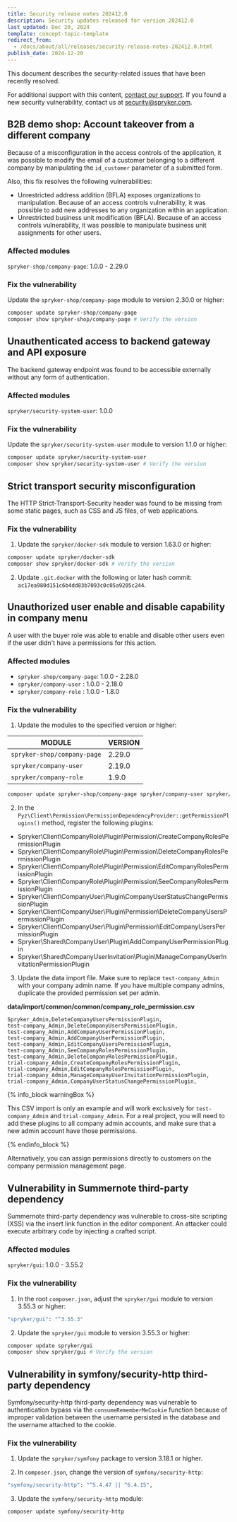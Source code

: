 ```yaml
---
title: Security release notes 202412.0
description: Security updates released for version 202412.0
last_updated: Dec 20, 2024
template: concept-topic-template
redirect_from:
  - /docs/about/all/releases/security-release-notes-202412.0.html
publish_date: 2024-12-20
---
```


This document describes the security-related issues that have been recently resolved.

For additional support with this content, [contact our support](https://support.spryker.com/). If you found a new security vulnerability, contact us at [security@spryker.com](mailto:security@spryker.com).

## B2B demo shop: Account takeover from a different company

Because of a misconfiguration in the access controls of the application, it was possible to modify the email of a customer belonging to a different company by manipulating the `id_customer` parameter of a submitted form.

Also, this fix resolves the following vulnerabilities:
- Unrestricted address addition (BFLA) exposes organizations to manipulation. Because of an access controls vulnerability, it was possible to add new addresses to any organization within an application.
- Unrestricted business unit modification (BFLA). Because of an access controls vulnerability, it was possible to manipulate business unit assignments for other users.

### Affected modules

`spryker-shop/company-page`: 1.0.0 - 2.29.0

### Fix the vulnerability

Update the `spryker-shop/company-page` module to version 2.30.0 or higher:

```bash
composer update spryker-shop/company-page
composer show spryker-shop/company-page # Verify the version
```

## Unauthenticated access to backend gateway and API exposure

The backend gateway endpoint was found to be accessible externally without any form of authentication.

### Affected modules

`spryker/security-system-user`: 1.0.0

### Fix the vulnerability

Update the `spryker/security-system-user` module to version 1.1.0 or higher:

```bash
composer update spryker/security-system-user
composer show spryker/security-system-user # Verify the version
```

## Strict transport security misconfiguration

The HTTP Strict-Transport-Security header was found to be missing from some static pages, such as CSS and JS files, of web applications.

### Fix the vulnerability

1. Update the `spryker/docker-sdk` module to version 1.63.0 or higher:

```bash
composer update spryker/docker-sdk
composer show spryker/docker-sdk # Verify the version
```

2. Update `.git.docker` with the following or later hash commit: `ac17ea980d151c6b4dd83b7093c0c05a9205c244`.

## Unauthorized user enable and disable capability in company menu

A user with the buyer role was able to enable and disable other users even if the user didn't have a permissions for this action.

### Affected modules

- `spryker-shop/company-page`: 1.0.0 - 2.28.0
- `spryker/company-user` : 1.0.0 - 2.18.0
- `spryker/company-role` : 1.0.0 - 1.8.0

### Fix the vulnerability

1. Update the modules to the specified version or higher:

| MODULE | VERSION |
| - | - |
| `spryker-shop/company-page`| 2.29.0 |
| `spryker/company-user` | 2.19.0 |
| `spryker/company-role` |  1.9.0 |

```bash
composer update spryker-shop/company-page spryker/company-user spryker/company-role
```

2. In the `Pyz\Client\Permission\PermissionDependencyProvider::getPermissionPlugins()` method, register the following plugins:
- Spryker\Client\CompanyRole\Plugin\Permission\CreateCompanyRolesPermissionPlugin
- Spryker\Client\CompanyRole\Plugin\Permission\DeleteCompanyRolesPermissionPlugin
- Spryker\Client\CompanyRole\Plugin\Permission\EditCompanyRolesPermissionPlugin
- Spryker\Client\CompanyRole\Plugin\Permission\SeeCompanyRolesPermissionPlugin
- Spryker\Client\CompanyUser\Plugin\CompanyUserStatusChangePermissionPlugin
- Spryker\Client\CompanyUser\Plugin\Permission\DeleteCompanyUsersPermissionPlugin
- Spryker\Client\CompanyUser\Plugin\Permission\EditCompanyUsersPermissionPlugin
- Spryker\Shared\CompanyUser\Plugin\AddCompanyUserPermissionPlugin
- Spryker\Shared\CompanyUserInvitation\Plugin\ManageCompanyUserInvitationPermissionPlugin

3. Update the data import file. Make sure to replace `test-company_Admin` with your company admin name. If you have multiple company admins, duplicate the provided permission set per admin.

**data/import/common/common/company_role_permission.csv**

```csv
Spryker_Admin,DeleteCompanyUsersPermissionPlugin,
test-company_Admin,DeleteCompanyUsersPermissionPlugin,
test-company_Admin,AddCompanyUserPermissionPlugin,
test-company_Admin,AddCompanyUserPermissionPlugin,
test-company_Admin,EditCompanyUsersPermissionPlugin,
test-company_Admin,SeeCompanyRolesPermissionPlugin,
test-company_Admin,DeleteCompanyRolesPermissionPlugin,
trial-company_Admin,CreateCompanyRolesPermissionPlugin,
trial-company_Admin,EditCompanyRolesPermissionPlugin,
trial-company_Admin,ManageCompanyUserInvitationPermissionPlugin,
trial-company_Admin,CompanyUserStatusChangePermissionPlugin,
```

{% info_block warningBox %}

This CSV import is only an example and will work exclusively for `test-company_Admin` and `trial-company_Admin`. For a real project, you will need to add these plugins to all company admin accounts, and make sure that a new admin account have those permissions.

{% endinfo_block %}

Alternatively, you can assign permissions directly to customers on the company permission management page.

## Vulnerability in Summernote third-party dependency

Summernote third-party dependency was vulnerable to cross-site scripting (XSS) via the insert link function in the editor component. An attacker could execute arbitrary code by injecting a crafted script.

### Affected modules

`spryker/gui`: 1.0.0 - 3.55.2

### Fix the vulnerability

1. In the root `composer.json`, adjust the `spryker/gui` module to version 3.55.3 or higher:

```bash
"spryker/gui": "^3.55.3"
```

2. Update the `spryker/gui` module to version 3.55.3 or higher:

```bash
composer update spryker/gui
composer show spryker/gui # Verify the version
```

## Vulnerability in symfony/security-http third-party dependency

Symfony/security-http third-party dependency was vulnerable to authentication bypass via the `consumeRememberMeCookie` function because of improper validation between the username persisted in the database and the username attached to the cookie.

### Fix the vulnerability

1. Update the `spryker/symfony` package to version 3.18.1 or higher.

2. In `composer.json`, change the version of `symfony/security-http`:

```bash
"symfony/security-http": "^5.4.47 || ^6.4.15",
```

3. Update the `symfony/security-http` module:

```bash
composer update symfony/security-http
```
